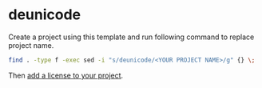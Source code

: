 # deunicode

Create a project using this template and run following command to replace project name.

```Bash
find . -type f -exec sed -i "s/deunicode/<YOUR PROJECT NAME>/g" {} \;
```

Then [add a license to your project](https://docs.github.com/en/communities/setting-up-your-project-for-healthy-contributions/adding-a-license-to-a-repository).
